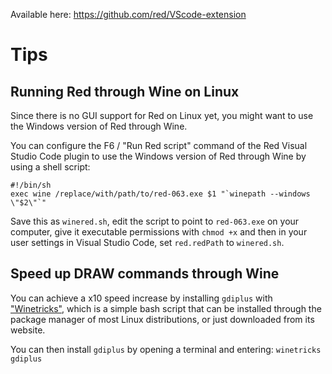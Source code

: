 Available here: https://github.com/red/VScode-extension

# Tips

## Running Red through Wine on Linux

Since there is no GUI support for Red on Linux yet, you might want to use the Windows version of Red through Wine.

You can configure the F6 / "Run Red script" command of the Red Visual Studio Code plugin to use the Windows version of Red through Wine by using a shell script:

```red
#!/bin/sh
exec wine /replace/with/path/to/red-063.exe $1 "`winepath --windows \"$2\"`"
```

Save this as `winered.sh`, edit the script to point to `red-063.exe` on your computer, give it executable permissions with `chmod +x` and then in your user settings in Visual Studio Code, set `red.redPath` to `winered.sh`.

## Speed up DRAW commands through Wine

You can achieve a x10 speed increase by installing `gdiplus` with ["Winetricks"](https://wiki.winehq.org/Winetricks), which is a simple bash script that can be installed through the package manager of most Linux distributions, or just downloaded from its website.

You can then install `gdiplus` by opening a terminal and entering: `winetricks gdiplus`